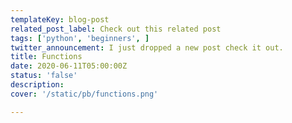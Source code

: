 ```yaml
---
templateKey: blog-post
related_post_label: Check out this related post
tags: ['python', 'beginners', ]
twitter_announcement: I just dropped a new post check it out.
title: Functions
date: 2020-06-11T05:00:00Z
status: 'false'
description:
cover: '/static/pb/functions.png'

---
```


<!--
<p style='text-align: center'>
<a href='https://waylonwalker.com/functions'>
  <img
    style='width:500px; max-width:80%; margin: auto;'
    src="https://images.waylonwalker.com/functions.png"
    alt="Read more from the Functions article"
  />
  </a>
</p>

-->
